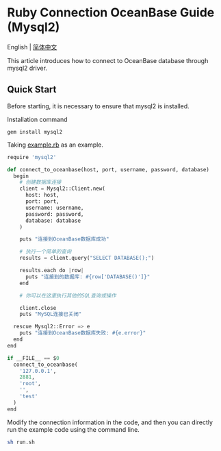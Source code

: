 # Ruby Connection OceanBase Guide (Mysql2)

English | [简体中文](README-CN.md)

This article introduces how to connect to OceanBase database through mysql2 driver.

## Quick Start

Before starting, it is necessary to ensure that mysql2 is installed.

Installation command

```
gem install mysql2
```

Taking [example.rb](example.rb)  as an example.

```python
require 'mysql2'

def connect_to_oceanbase(host, port, username, password, database)
  begin
    # 创建数据库连接
    client = Mysql2::Client.new(
      host: host,
      port: port,
      username: username,
      password: password,
      database: database
    )

    puts "连接到OceanBase数据库成功"

    # 执行一个简单的查询
    results = client.query("SELECT DATABASE();")

    results.each do |row|
      puts "连接到的数据库: #{row['DATABASE()']}"
    end

    # 你可以在这里执行其他的SQL查询或操作

    client.close
    puts "MySQL连接已关闭"

  rescue Mysql2::Error => e
    puts "连接到OceanBase数据库失败: #{e.error}"
  end
end

if __FILE__ == $0
  connect_to_oceanbase(
    '127.0.0.1',
    2881,
    'root',
    '',
    'test'
  )
end

```

Modify the connection information in the code, and then you can directly run the example code using the command line.

```bash
sh run.sh
```

